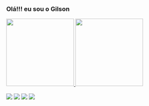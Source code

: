 ### Olá!!! eu sou o Gilson
 
<div>
<a href="https://github.com/gabriel-cavalheiro">
<img height="180em" src="https://github-readme-stats.vercel.app/api?username=gilsonbormann8&show_icons=true&theme=merko&include_all_commits=true&count_private=true"/>
<img height="180em" src="https://github-readme-stats.vercel.app/api/top-langs/?username=gilsonbormann8&layout=compact&langs_count=7&theme=merko"/>
</div>
<div style="display: inline_block"><br>
</div>

<div> 
<a href = "mailto:gilsonbormann8@gmail.com"><img src="https://img.shields.io/badge/-Gmail-%23333?style=for-the-badge&logo=gmail&logoColor=white" target="_blank"></a>
<a href="https://www.linkedin.com/in/gilsonbormannarruda/" target="_blank"><img src="https://img.shields.io/badge/-LinkedIn-%230077B5?style=for-the-badge&logo=linkedin&logoColor=white" target="_blank"></a> 
<a target="_blank"><img src="https://img.shields.io/badge/SAP-0FAAFF?style=for-the-badge&logo=sap&logoColor=white"target="_blank"></a>
<a target="_blank"><img src="https://img.shields.io/badge/Eclipse-2C2255?style=for-the-badge&logo=eclipse&logoColor=white"target="_blank"></a> 
  

</div>
